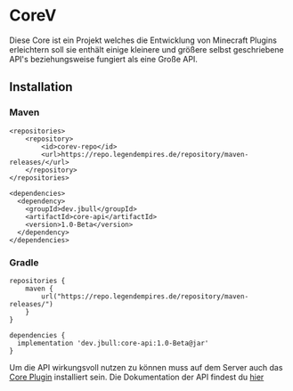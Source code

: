 # CoreV
Diese Core ist ein Projekt welches die Entwicklung von Minecraft Plugins erleichtern soll sie enthält einige kleinere und größere selbst geschriebene API's beziehungsweise fungiert als eine Große API.

## Installation
### Maven
```
<repositories>
    <repository>
        <id>corev-repo</id>
        <url>https://repo.legendempires.de/repository/maven-releases/</url>
    </repository>
</repositories>

<dependencies>
  <dependency>
    <groupId>dev.jbull</groupId>
    <artifactId>core-api</artifactId>
    <version>1.0-Beta</version>
  </dependency>
</dependencies>
```
### Gradle
```
repositories {
    maven {
        url("https://repo.legendempires.de/repository/maven-releases/")
    }
}

dependencies {
  implementation 'dev.jbull:core-api:1.0-Beta@jar'
}
``` 
Um die API wirkungsvoll nutzen zu können muss auf dem Server auch das [Core Plugin](https://www.spigotmc.org/resources/the-simple-core.91442) installiert sein. 
Die Dokumentation der API findest du [hier](https://docs.jbull.dev/)
